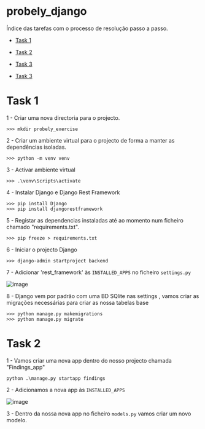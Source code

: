 # probely_django

Índice das tarefas com o processo de resolução passo a passo.

- [Task 1](#Task1)

- [Task 2](#Task2)

- [Task 3](#Task1)

- [Task 3](#Task1)

<a id="Task1"></a>

# Task 1 

1 - Criar uma nova directoria para o projecto.
```
>>> mkdir probely_exercise
```
2 - Criar um ambiente virtual para o projecto de forma a manter as dependências isoladas.
```
>>> python -m venv venv
```
3 - Activar ambiente virtual
```
>>> .\venv\Scripts\activate
```
4 - Instalar Django e Django Rest Framework
```
>>> pip install Django
>>> pip install djangorestframework
```
5 - Registar as dependencias instaladas até ao momento num ficheiro chamado "requirements.txt".

```
>>> pip freeze > requirements.txt
```

6 - Iniciar o projecto Django
```
>>> django-admin startproject backend
````
7 - Adicionar 'rest_framework' às ```INSTALLED_APPS``` no ficheiro ```settings.py```

![image](https://user-images.githubusercontent.com/73948790/217391622-25aaf9a8-76b8-4e0d-adf5-03025c592e6d.png)

8 - Django vem por padrão com uma BD SQlite nas settings , vamos criar as migrações necessárias para criar as nossa tabelas base
```
>>> python manage.py makemigrations
>>> python manage.py migrate
```

<a id="Task2"></a>

# Task 2

1 - Vamos criar uma nova app dentro do nosso projecto chamada "Findings_app"
```
python .\manage.py startapp findings
```

2 - Adicionamos a nova app às ```INSTALLED_APPS```

![image](https://user-images.githubusercontent.com/73948790/217395540-42e27460-9b14-4a26-9776-b6d0ecd754b8.png)

3 - Dentro da nossa nova app no ficheiro ```models.py``` vamos criar um novo modelo.
